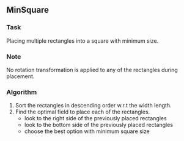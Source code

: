 ## MinSquare

### Task
Placing multiple rectangles into a square with minimum size.
### Note
No rotation transformation is applied to any of the rectangles during placement.
### Algorithm
1) Sort the rectangles in descending order w.r.t the width length.
2) Find the optimal field to place each of the rectangles.
    - look to the right side of the previously placed rectangles</item>
    - look to the bottom side of the previously placed rectangles
    - choose the best option with minimum square size
